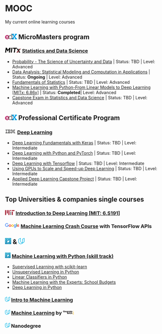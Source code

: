 # MOOC
My current online learning courses

## <img src="logos/logo-edx.png" width="38.835" height="18"/> MicroMasters program
### <img src="logos/logo_mitx_edx.png" width="51.82187" height="16"/> [Statistics and Data Science](https://www.edx.org/micromasters/mitx-statistics-and-data-science)
* [Probability - The Science of Uncertainty and Data](https://www.edx.org/course/probability-the-science-of-uncertainty-and-data-0) | Status: TBD | Level: Advanced  
* [Data Analysis: Statistical Modeling and Computation in Applications](https://learning.edx.org/course/course-v1:MITx+6.419x+1T2021) | Status: <b>Ongoing</b> | Level: Advanced  
* [Fundamentals of Statistics](https://www.edx.org/course/fundamentals-of-statistics-2) | Status: TBD | Level: Advanced  
* [Machine Learning with Python-From Linear Models to Deep Learning [MITx: 6.86x]](https://www.edx.org/course/machine-learning-with-python-from-linear-models-to-deep-learning) | Status: <b>Completed</b>| Level: Advanced  
* [Capstone Exam in Statistics and Data Science](https://www.edx.org/course/capstone-exam-in-statistics-and-data-science-0) | Status: TBD | Level: Advanced

## <img src="logos/logo-edx.png" width="38.835" height="18"/> Professional Certificate Program
### <img src="logos/logo_ibm_edx_cutted.png" width="36" height="18"/> [Deep Learning](https://www.edx.org/professional-certificate/ibm-deep-learning) 
* [Deep Learning Fundamentals with Keras](https://www.edx.org/course/deep-learning-fundamentals-with-keras) | Status: TBD | Level: Intermediate  
* [Deep Learning with Python and PyTorch](https://www.edx.org/course/deep-learning-with-python-and-pytorch) | Status: TBD | Level: Intermediate  
* [Deep Learning with Tensorflow](https://www.edx.org/course/deep-learning-with-tensorflow) | Status: TBD | Level: Intermediate  
* [Using GPUs to Scale and Speed-up Deep Learning](https://www.edx.org/course/using-gpus-to-scale-and-speed-up-deep-learning) | Status: TBD | Level: Intermediate    
* [Applied Deep Learning Capstone Project](https://www.edx.org/course/applied-deep-learning-capstone-project) | Status: TBD | Level: Intermediate  


## Top Universities & companies single courses
### <img src="logos/800px-MIT_logo.svg.png" width="30.92" height="16"/> [Introduction to Deep Learning [MIT: 6.S191]](http://introtodeeplearning.com/)  
### <img src="logos/1920px-Google_2015_logo.svg.png" width="47.332" height="16"/> [Machine Learning Crash Course](https://developers.google.com/machine-learning/crash-course/) with TensorFlow APIs   



## <img src="logos/datacamp-sq.png" width="20" height="20"/> & <img src="logos/udacity.svg" width="20" height="20"/>

### <img src="logos/datacamp-sq.png" width="18" height="18"/> [Machine Learning with Python (skill track)](https://www.datacamp.com/tracks/machine-learning-with-python?version=1) 
* [Supervised Learning with scikit-learn](https://www.datacamp.com/courses/supervised-learning-with-scikit-learn)  
* [Unsupervised Learning in Python](https://www.datacamp.com/courses/unsupervised-learning-in-python)  
* [Linear Classifiers in Python](https://www.datacamp.com/courses/linear-classifiers-in-python)  
* [Machine Learning with the Experts: School Budgets](https://www.datacamp.com/courses/machine-learning-with-the-experts-school-budgets)  
* [Deep Learning in Python](https://www.datacamp.com/courses/deep-learning-in-python)  

### <img src="logos/udacity.svg" width="16" height="16"/> [Intro to Machine Learning](https://eu.udacity.com/course/intro-to-machine-learning--ud120) 
### <img src="logos/udacity.svg" width="16" height="16"/> [Machine Learning](https://eu.udacity.com/course/machine-learning--ud262) by <img src="logos/GT_logo.png" width="36.4" height="16"/> 
### <img src="logos/udacity.svg" width="16" height="16"/> Nanodegree



